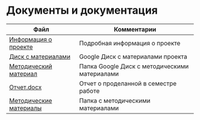# Документы и документация

| Файл                                             | Комментарии                                    |
| ------------------------------------------------ | ---------------------------------------------- |
| [Информация о проекте](https://github.com/DanielPetrow/VR-AR-MPU-PD/blob/master/README.md) | Подробная информация о проекте |
| [Диск с материалами](https://drive.google.com/drive/folders/1oz3AZDzJdgqOp1lMYYB7H9Y0NAGaCto5?usp=sharing) | Google Диск с материалами проекта |
| [Методический материал](https://drive.google.com/drive/folders/1b8vNdRcl45Jbb9gRF9b2AFelJ6ZWMMh2?usp=sharing) | Папка Google Диск с методическими материалами |
| [Отчет.docx](https://github.com/DanielPetrow/VR-AR-MPU-PD/blob/master/docs/%D0%9E%D1%82%D1%87%D0%B5%D1%82.docx) | Отчет о проделанной в семестре работе |
| [Методические материалы](https://github.com/DanielPetrow/VR-AR-MPU-PD/tree/master/docs/%D0%9C%D0%B5%D1%82%D0%BE%D0%B4%D0%B8%D1%87%D0%B5%D1%81%D0%BA%D0%B8%D0%B5%20%D0%BC%D0%B0%D1%82%D0%B5%D1%80%D0%B8%D0%B0%D0%BB%D1%8B) | Папка с методическими материалами |

